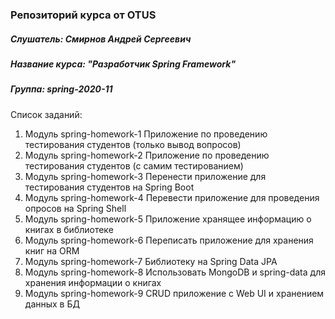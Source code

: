 ### Репозиторий курса от OTUS
##### Слушатель: Смирнов Андрей Сергеевич
##### Название курса: "Разработчик Spring Framework"
##### Группа: spring-2020-11

Список заданий:
1. Модуль spring-homework-1
Приложение по проведению тестирования студентов (только вывод вопросов)
1. Модуль spring-homework-2
Приложение по проведению тестирования студентов (с самим тестированием)
1. Модуль spring-homework-3
Перенести приложение для тестирования студентов на Spring Boot
1. Модуль spring-homework-4
Перевести приложение для проведения опросов на Spring Shell
1. Модуль spring-homework-5
Приложение хранящее информацию о книгах в библиотеке
1. Модуль spring-homework-6
Переписать приложение для хранения книг на ORM
1. Модуль spring-homework-7
Библиотеку на Spring Data JPA
1. Модуль spring-homework-8
Использовать MongoDB и spring-data для хранения информации о книгах
1. Модуль spring-homework-9
CRUD приложение с Web UI и хранением данных в БД
